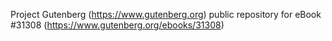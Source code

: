 Project Gutenberg (https://www.gutenberg.org) public repository for eBook #31308 (https://www.gutenberg.org/ebooks/31308)
